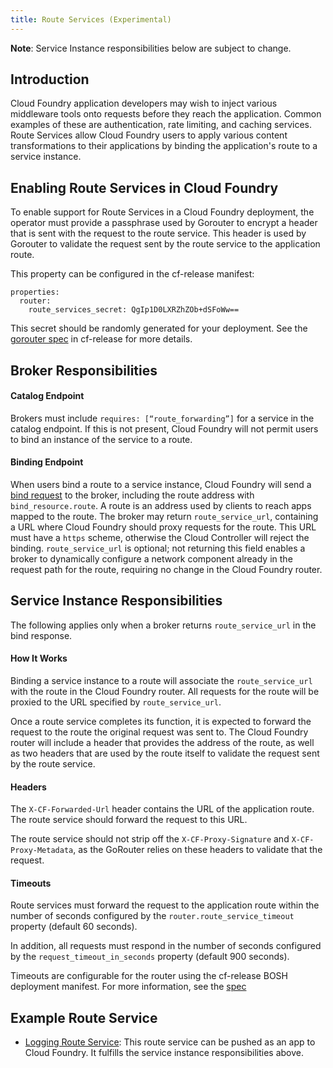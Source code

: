 ```yaml
---
title: Route Services (Experimental)
---
```


<p class="note"><strong>Note</strong>: Service Instance responsibilities below are subject to change.</p>

## <a id='introduction'></a>Introduction ##

Cloud Foundry application developers may wish to inject various middleware tools onto requests before they reach the application. Common examples of these are authentication, rate limiting, and caching services. Route Services allow Cloud Foundry users to apply various content transformations to their applications by binding the application's route to a service instance.

## <a id='enabling-route-services-in-cloudfoundry'></a>Enabling Route Services in Cloud Foundry ##

To enable support for Route Services in a Cloud Foundry deployment, the operator must provide a passphrase used by Gorouter to encrypt a header that is sent with the request to the route service. This header is used by Gorouter to validate the request sent by the route service to the application route.

This property can be configured in the cf-release manifest:

```
properties:
  router:
    route_services_secret: QgIp1D0LXRZhZOb+dSFoWw==
```

This secret should be randomly generated for your deployment. See the [gorouter spec](https://github.com/cloudfoundry/cf-release/blob/master/jobs/gorouter/spec) in cf-release for more details.

## <a id='broker-responsibilities'></a>Broker Responsibilities ##

#### Catalog Endpoint
Brokers must include `requires: [“route_forwarding”]` for a service in the catalog endpoint. If this is not present, Cloud Foundry will not permit users to bind an instance of the service to a route.

#### Binding Endpoint
When users bind a route to a service instance, Cloud Foundry will send a [bind request](http://docs.cloudfoundry.org/services/api.html#binding) to the broker, including the route address with `bind_resource.route`. A route is an address used by clients to reach apps mapped to the route. The broker may return `route_service_url`, containing a URL where Cloud Foundry should proxy requests for the route. This URL must have a `https` scheme, otherwise the Cloud Controller will reject the binding. `route_service_url` is optional; not returning this field enables a broker to dynamically configure a network component already in the request path for the route, requiring no change in the Cloud Foundry router.

## <a id='service-instance-responsibilities'></a>Service Instance Responsibilities ##

The following applies only when a broker returns `route_service_url` in the bind response.

#### How It Works

Binding a service instance to a route will associate the `route_service_url` with the route in the Cloud Foundry router. All requests for the route will be proxied to the URL specified by `route_service_url`.

Once a route service completes its function, it is expected to forward the request to the route the original request was sent to. The Cloud Foundry router will include a header that provides the address of the route, as well as two headers that are used by the route itself to validate the request sent by the route service.

#### Headers
The `X-CF-Forwarded-Url` header contains the URL of the application route. The route service should forward the request to this URL.

The route service should not strip off the `X-CF-Proxy-Signature` and `X-CF-Proxy-Metadata`, as the GoRouter relies on these headers to validate that the request.

#### Timeouts

Route services must forward the request to the application route within the number of seconds configured by the `router.route_service_timeout` property (default 60 seconds).

In addition, all requests must respond in the number of seconds configured by the `request_timeout_in_seconds` property (default 900 seconds).

Timeouts are configurable for the router using the cf-release BOSH deployment manifest. For more information, see the [spec](https://github.com/cloudfoundry/cf-release/blob/master/jobs/gorouter/spec)

## Example Route Service
- [Logging Route Service](https://github.com/cloudfoundry-samples/logging-route-service): This route service can be pushed as an app to Cloud Foundry. It fulfills the service instance responsibilities above. 
